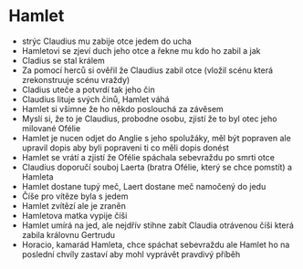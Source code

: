 # Hamlet
- strýc Claudius mu zabije otce jedem do ucha
- Hamletovi se zjeví duch jeho otce a řekne mu kdo ho zabil a jak
- Cladius se stal králem
- Za pomocí herců si ověřil že Claudius zabil otce (vložil scénu která zrekonstruuje scénu vraždy)
- Cladius uteče a potvrdí tak jeho čin
- Claudius lituje svých činů, Hamlet váhá
- Hamlet si všimne že ho někdo poslouchá za závěsem
- Myslí si, že to je Claudius, probodne osobu, zjistí že to byl otec jeho milované Ofélie
- Hamlet je nucen odjet do Anglie s jeho spolužáky, měl být popraven ale upravil dopis aby byli popraveni ti co měli dopis donést
- Hamlet se vrátí a zjistí že Ofélie spáchala sebevraždu po smrti otce
- Claudius doporučí souboj Laerta (bratra Ofélie, který se chce pomstít) a Hamleta
- Hamlet dostane tupý meč, Laert dostane meč namočený do jedu
- Číše pro vítěze byla s jedem
- Hamlet zvítězí ale je zraněn
- Hamletova matka vypije číši
- Hamlet umírá na jed, ale nejdřív stihne zabít Claudia otrávenou číši která zabila královnu Gertrudu
- Horacio, kamarád Hamleta, chce spáchat sebevraždu ale Hamlet ho na poslední chvíly zastaví aby mohl vyprávět pravdivý příběh
